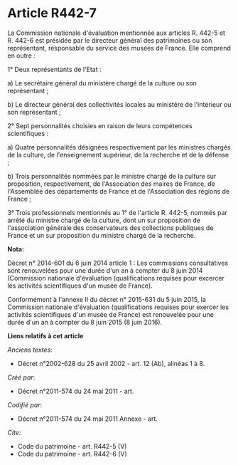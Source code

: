 # Article R442-7

La Commission nationale d'évaluation mentionnée aux articles R. 442-5 et R. 442-6 est présidée par le directeur général des
patrimoines ou son représentant, responsable du service des musées de France. Elle comprend en outre :

1° Deux représentants de l'Etat :

a) Le secrétaire général du ministère chargé de la culture ou son représentant ;

b) Le directeur général des collectivités locales au ministère de l'intérieur ou son représentant ;

2° Sept personnalités choisies en raison de leurs compétences scientifiques :

a) Quatre personnalités désignées respectivement par les ministres chargés de la culture, de l'enseignement supérieur, de la
recherche et de la défense ;

b) Trois personnalités nommées par le ministre chargé de la culture sur proposition, respectivement, de l'Association des
maires de France, de l'Assemblée des départements de France et de l'Association des régions de France ;

3° Trois professionnels mentionnés au 1° de l'article R. 442-5, nommés par arrêté du ministre chargé de la culture, dont un
sur proposition de l'association générale des conservateurs des collections publiques de France et un sur proposition du
ministre chargé de la recherche.

**Nota:**

Décret n° 2014-601 du 6 juin 2014 article 1 : Les commissions consultatives sont renouvelées pour une durée d'un an à compter
du 8 juin 2014 (Commission nationale d'évaluation (qualifications requises pour excercer les activités scientifiques d'un
musée de France).

Conformément à l'annexe II du décret n° 2015-631 du 5 juin 2015, la Commission nationale d'évaluation (qualifications
requises pour exercer les activités scientifiques d'un musée de France) est renouvelée pour une durée d'un an à compter du 8
juin 2015 (8 juin 2016).

**Liens relatifs à cet article**

_Anciens textes_:

  - Décret n°2002-628 du 25 avril 2002 - art. 12 (Ab), alinéas 1 à 8.

_Créé par_:

  - Décret n°2011-574 du 24 mai 2011  - art.

_Codifié par_:

  - Décret n°2011-574 du 24 mai 2011 Annexe - art.

_Cite_:

  - Code du patrimoine - art. R442-5 (V)
  - Code du patrimoine - art. R442-6 (V)
